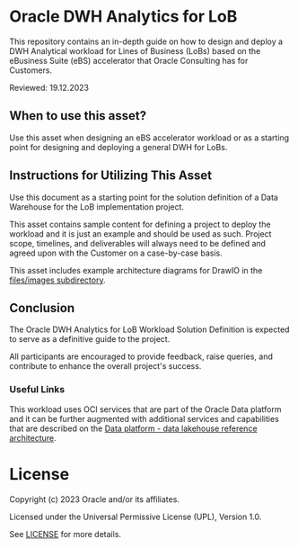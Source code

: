 # Oracle DWH Analytics for LoB

This repository contains an in-depth guide on how to design and deploy a DWH Analytical workload for Lines of Business (LoBs) based on the eBusiness Suite (eBS) accelerator that Oracle Consulting has for Customers.

Reviewed: 19.12.2023

## When to use this asset?

Use this asset when designing an eBS accelerator workload or as a starting point for designing and deploying a general DWH for LoBs. 

## Instructions for Utilizing This Asset

Use this document as a starting point for the solution definition of a Data Warehouse for the LoB implementation project. 

This asset contains sample content for defining a project to deploy the workload and it is just an example and should be used as such. Project scope, timelines, and deliverables will always need to be defined and agreed upon with the Customer on a case-by-case basis.

This asset includes example architecture diagrams for DrawIO in the [files/images subdirectory](files/images).

## Conclusion
The Oracle DWH Analytics for LoB Workload Solution Definition is expected to serve as a definitive guide to the project. 

All participants are encouraged to provide feedback, raise queries, and contribute to enhance the overall project's success.

### Useful Links
This workload uses OCI services that are part of the Oracle Data platform and it can be further augmented with additional services and capabilities that are described on the [Data platform - data lakehouse reference architecture](https://docs.oracle.com/en/solutions/data-platform-lakehouse/index.html#GUID-A328ACEF-30B8-4595-B86F-F27B512744DF).

# License

Copyright (c) 2023 Oracle and/or its affiliates.

Licensed under the Universal Permissive License (UPL), Version 1.0.

See [LICENSE](LICENSE) for more details.

